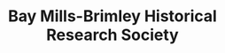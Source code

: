 ---
layout: repo
title: "Bay Mills-Brimley Historical Research Society"
id: 3930
permalink: repos/3930/
---